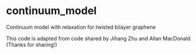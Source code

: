 # continuum_model
Continuum model with relaxation for twisted bilayer graphene

This code is adapted from code shared by Jihang Zhu and Allan MacDonald (Thanks for sharing!)
